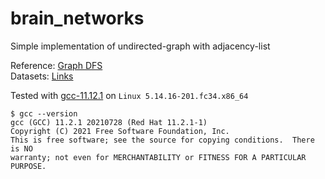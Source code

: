 # brain_networks
Simple implementation of undirected-graph with adjacency-list

Reference: [Graph DFS](https://www.programiz.com/dsa/graph-dfs)  
Datasets: [Links](https://github.com/sreekesari-vangeepuram/brain_networks/blob/main/links.txt)

Tested with [gcc-11.12.1](#) on `Linux 5.14.16-201.fc34.x86_64`
```console
$ gcc --version
gcc (GCC) 11.2.1 20210728 (Red Hat 11.2.1-1)
Copyright (C) 2021 Free Software Foundation, Inc.
This is free software; see the source for copying conditions.  There is NO
warranty; not even for MERCHANTABILITY or FITNESS FOR A PARTICULAR PURPOSE.
```
